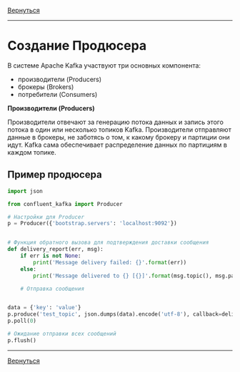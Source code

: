 [Вернуться][main]

---

# Создание Продюсера

В системе Apache Kafka участвуют три основных компонента:
 - производители (Producers)
 - брокеры (Brokers)
 - потребители (Consumers)

**Производители (Producers)**

Производители отвечают за генерацию потока данных и запись этого потока в один или несколько топиков Kafka.
Производители отправляют данные в брокеры, не заботясь о том, к какому брокеру и партиции они идут. Kafka сама
обеспечивает распределение данных по партициям в каждом топике.


## Пример продюсера

```py
import json

from confluent_kafka import Producer

# Настройки для Producer  
p = Producer({'bootstrap.servers': 'localhost:9092'})


# Функция обратного вызова для подтверждения доставки сообщения  
def delivery_report(err, msg):
    if err is not None:
        print('Message delivery failed: {}'.format(err))
    else:
        print('Message delivered to {} [{}]'.format(msg.topic(), msg.partition()))

    # Отправка сообщения  


data = {'key': 'value'}
p.produce('test_topic', json.dumps(data).encode('utf-8'), callback=delivery_report)
p.poll(0)

# Ожидание отправки всех сообщений  
p.flush()  
```

---

[Вернуться][main]


[main]: ../../README.md "содержание"

[python kafka-client]: https://docs.confluent.io/kafka-clients/python/current/overview.html "python kafka-client"